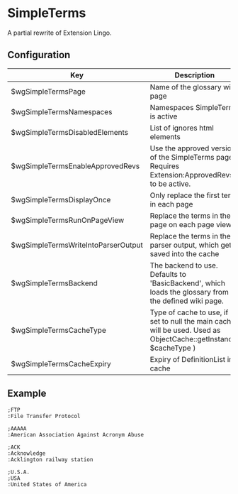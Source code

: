 # SimpleTerms

A partial rewrite of Extension Lingo.

## Configuration
| Key                                 | Description                                                                                                                                         | Example                         | Default      |
|-------------------------------------|-----------------------------------------------------------------------------------------------------------------------------------------------------|---------------------------------|--------------|
| $wgSimpleTermsPage                  | Name of the glossary wiki page                                                                                                                      | Glossary                        | "Glossary"   |
| $wgSimpleTermsNamespaces            | Namespaces SimpleTerms is active                                                                                                                    | [0]                             | [0]          |
| $wgSimpleTermsDisabledElements      | List of ignores html elements                                                                                                                       | ['table']                       | []           |
| $wgSimpleTermsEnableApprovedRevs    | Use the approved version of the SimpleTerms page. Requires Extension:ApprovedRevs to be active.                                                     | true                            | false        |
| $wgSimpleTermsDisplayOnce           | Only replace the first term in each page                                                                                                            | false                           | false        |
| $wgSimpleTermsRunOnPageView         | Replace the terms in the page on each page view                                                                                                     | false                           | true         |
| $wgSimpleTermsWriteIntoParserOutput | Replace the terms in the parser output, which gets saved into the cache                                                                             | true                            | false        |
| $wgSimpleTermsBackend               | The backend to use. Defaults to 'BasicBackend', which loads the glossary from the defined wiki page.                                                |                                 | BasicBackend |
| $wgSimpleTermsCacheType             | Type of cache to use, if set to null the main cache will be used. Used as ObjectCache::getInstance( $cacheType )                                    |                                 | null         |
| $wgSimpleTermsCacheExpiry           | Expiry of DefinitionList in cache                                                                                                                   | 2592000                         | 2592000      |


## Example
```
;FTP
:File Transfer Protocol

;AAAAA
:American Association Against Acronym Abuse

;ACK
:Acknowledge
:Acklington railway station

;U.S.A.
;USA
:United States of America
```
